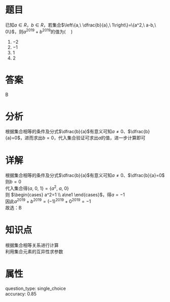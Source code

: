 # 题目

已知$a\in R$，$b\in R$，若集合$\left\{a,\ \dfrac{b}{a},\ 1\right\}=\{a^2,\ a-b,\ 0\}$，则$a^{2019}+b^{2019}$的值为$(\quad)$

1. $-2$
2. $-1$
3. $1$
4. $2$

# 答案

B

# 分析

根据集合相等的条件及分式$\dfrac{b}{a}$有意义可知$a\ne0$、$\dfrac{b}{a}=0$，进而求出$b=0$，代入集合验证可求出$a$的值，进一步计算即可

# 详解

根据集合相等的条件及分式$\dfrac{b}{a}$有意义可知$a\ne0$、$\dfrac{b}{a}=0$  
则$b=0$  
代入集合得$\{a,\ 0,\ 1\}=\{a^2,\ a,\ 0\}$  
则
$\begin{cases}
 a^2=1 \\
 a\ne1
\end{cases}$，得$a=-1$  
因此$a^{2019}+b^{2019}=(-1)^{2019}+0^{2019}=-1$  
故选：B

# 知识点

根据集合相等关系进行计算  
利用集合元素的互异性求参数

# 属性

question_type: single_choice  
accuracy: 0.85
